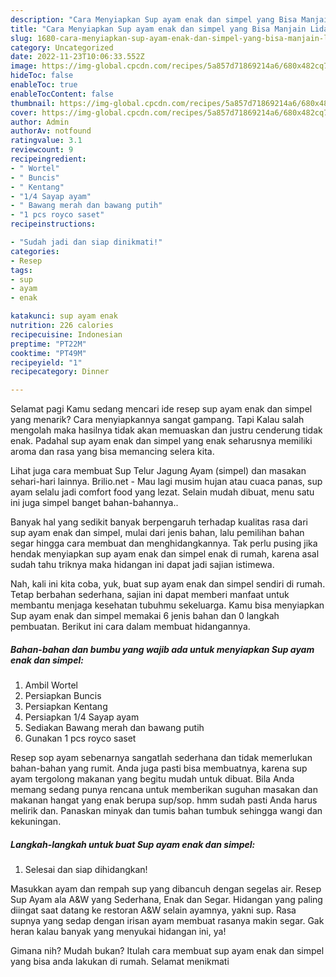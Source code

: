 ```yaml
---
description: "Cara Menyiapkan Sup ayam enak dan simpel yang Bisa Manjain Lidah, Buat Buka Puasa Lezat"
title: "Cara Menyiapkan Sup ayam enak dan simpel yang Bisa Manjain Lidah, Buat Buka Puasa Lezat"
slug: 1680-cara-menyiapkan-sup-ayam-enak-dan-simpel-yang-bisa-manjain-lidah-buat-buka-puasa-lezat
category: Uncategorized
date: 2022-11-23T10:06:33.552Z
image: https://img-global.cpcdn.com/recipes/5a857d71869214a6/680x482cq70/sup-ayam-enak-dan-simpel-foto-resep-utama.jpg
hideToc: false
enableToc: true
enableTocContent: false
thumbnail: https://img-global.cpcdn.com/recipes/5a857d71869214a6/680x482cq70/sup-ayam-enak-dan-simpel-foto-resep-utama.jpg
cover: https://img-global.cpcdn.com/recipes/5a857d71869214a6/680x482cq70/sup-ayam-enak-dan-simpel-foto-resep-utama.jpg
author: Admin
authorAv: notfound
ratingvalue: 3.1
reviewcount: 9
recipeingredient:
- " Wortel"
- " Buncis"
- " Kentang"
- "1/4 Sayap ayam"
- " Bawang merah dan bawang putih"
- "1 pcs royco saset"
recipeinstructions:

- "Sudah jadi dan siap dinikmati!"
categories:
- Resep
tags:
- sup
- ayam
- enak

katakunci: sup ayam enak 
nutrition: 226 calories
recipecuisine: Indonesian
preptime: "PT22M"
cooktime: "PT49M"
recipeyield: "1"
recipecategory: Dinner

---
```



Selamat pagi Kamu sedang mencari ide resep sup ayam enak dan simpel yang menarik? Cara menyiapkannya sangat gampang. Tapi Kalau salah mengolah maka hasilnya tidak akan memuaskan dan justru cenderung tidak enak. Padahal sup ayam enak dan simpel yang enak seharusnya memiliki aroma dan rasa yang bisa memancing selera kita.


Lihat juga cara membuat Sup Telur Jagung Ayam (simpel) dan masakan sehari-hari lainnya. Brilio.net - Mau lagi musim hujan atau cuaca panas, sup ayam selalu jadi comfort food yang lezat. Selain mudah dibuat, menu satu ini juga simpel banget bahan-bahannya..

Banyak hal yang sedikit banyak berpengaruh terhadap kualitas rasa dari sup ayam enak dan simpel, mulai dari jenis bahan, lalu pemilihan bahan segar hingga cara membuat dan menghidangkannya. Tak perlu pusing jika hendak menyiapkan sup ayam enak dan simpel enak di rumah, karena asal sudah tahu triknya maka hidangan ini dapat jadi sajian istimewa.


Nah, kali ini kita coba, yuk, buat sup ayam enak dan simpel sendiri di rumah. Tetap berbahan sederhana, sajian ini dapat memberi manfaat untuk membantu menjaga kesehatan tubuhmu sekeluarga. Kamu bisa menyiapkan Sup ayam enak dan simpel memakai 6 jenis bahan dan 0 langkah pembuatan. Berikut ini cara dalam membuat hidangannya.

<!--inarticleads1-->

##### Bahan-bahan dan bumbu yang wajib ada untuk menyiapkan Sup ayam enak dan simpel:

1. Ambil  Wortel
1. Persiapkan  Buncis
1. Persiapkan  Kentang
1. Persiapkan 1/4 Sayap ayam
1. Sediakan  Bawang merah dan bawang putih
1. Gunakan 1 pcs royco saset


Resep sop ayam sebenarnya sangatlah sederhana dan tidak memerlukan bahan-bahan yang rumit. Anda juga pasti bisa membuatnya, karena sup ayam tergolong makanan yang begitu mudah untuk dibuat. Bila Anda memang sedang punya rencana untuk memberikan suguhan masakan dan makanan hangat yang enak berupa sup/sop. hmm sudah pasti Anda harus melirik dan. Panaskan minyak dan tumis bahan tumbuk sehingga wangi dan kekuningan. 

<!--inarticleads2-->

##### Langkah-langkah untuk buat Sup ayam enak dan simpel:


1. Selesai dan siap dihidangkan!

Masukkan ayam dan rempah sup yang dibancuh dengan segelas air. Resep Sup Ayam ala A&amp;W yang Sederhana, Enak dan Segar. Hidangan yang paling diingat saat datang ke restoran A&amp;W selain ayamnya, yakni sup. Rasa supnya yang sedap dengan irisan ayam membuat rasanya makin segar. Gak heran kalau banyak yang menyukai hidangan ini, ya! 

Gimana nih? Mudah bukan? Itulah cara membuat sup ayam enak dan simpel yang bisa anda lakukan di rumah. Selamat menikmati
